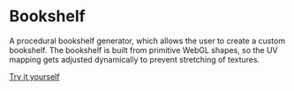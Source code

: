 # Bookshelf
A procedural bookshelf generator, which allows the user to create a custom bookshelf.
The bookshelf is built from primitive WebGL shapes, so the UV mapping gets adjusted dynamically to prevent stretching of textures.

[Try it yourself](https://zaesur.github.io/bookshelf/)
